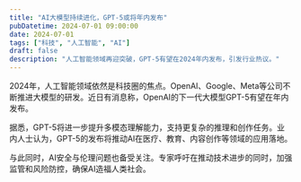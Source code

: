 ```yaml
---
title: "AI大模型持续进化，GPT-5或将年内发布"
pubDatetime: 2024-07-01 09:00:00
date: 2024-07-01
tags: ["科技", "人工智能", "AI"]
draft: false
description: "人工智能领域再迎突破，GPT-5有望在2024年内发布，引发行业热议。"
---
```


2024年，人工智能领域依然是科技圈的焦点。OpenAI、Google、Meta等公司不断推进大模型的研发。近日有消息称，OpenAI的下一代大模型GPT-5有望在年内发布。

据悉，GPT-5将进一步提升多模态理解能力，支持更复杂的推理和创作任务。业内人士认为，GPT-5的发布将推动AI在医疗、教育、内容创作等领域的应用落地。

与此同时，AI安全与伦理问题也备受关注。专家呼吁在推动技术进步的同时，加强监管和风险防控，确保AI造福人类社会。 